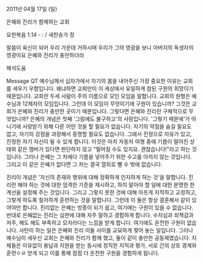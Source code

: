 2011년 04월 17일 (일)

은혜와 진리가 함께하는 교회



요한복음 1:14 - : / 새찬송가  장


말씀이 육신이 되어 우리 가운데 거하시매 우리가 그의 영광을 보니 아버지의 독생자의 영광이요 은혜와 진리가 충만하더라

해석도움





Message QT
예수님께서 십자가에서 자기의 몸을 내어주신 가장 중요한 이유는 교회를 세우기 우함입니다. 왜냐하면 교회만이 이 세상에서 유일하게 참된 구원의 희망이기 때문입니다. 교회란 두세 사람이 주의 이름으로 모인 모임을 말합니다. 교회의 원형은 예수님과 12제자의 모임입니다. 그런데 이 모임이 무엇이기에 구원이 있습니까? 그것은 교회가 은혜와 진리가 충만한 곳이기 때문입니다.
그렇다면 은혜와 진리란 구체적으로 무엇입니까? 은혜의 개념은 첫째 '그럼에도 불구하고'의 사랑입니다. '그렇기 때문에'가 아니기에 사랑받기 위해 다른 어떤 것을 할 필요가 없습니다. 자기의 약점을 숨길 필요도 없고, 자기의 강점을 과장해서 증명할 필요도 없습니다. 그래서 진정으로 자유가 있고, 진정한 자기 자신이 될 수 있게 합니다. 이것은 마치 자동차 여행 중에 기름이 떨어진 샹태와 같은 맴버가 있다면 판단하지 않고 "떨어질 수도 있지요. 괜찮습니다!"라고 하는 것입니다. 그러나 은혜는 그 차에다 기름을 넣어주기 위한 수고를 아끼지 않는 것입니다. 그리고 이 같은 은혜가 없다면 그 차는 결국 열외로 뺄 수 밖에 없습니다.

진리이 개념은 '자신의 존재와 행위에 대해 정확하게 인지하게 하는 것'을 말합니다. 진리란 해야 하는 것에 대한 엄격한 기준을 제시하고, 하지 말아야 할 일에 대한 분명한 한계선을 설정해 주는 것입니다. 그리고 그렇지 못한 것에 대해 아프게 지적하고 교정하고, 그렇게 하도록 철저하게 훈련하는 것을 말합니다. 그런데 이 둘은 항상 결혼해서 같이 있어야만 합니다. 진리없는 은혜는 방종이 되기 쉽고, 여기에는 구원이 있을 수 없습니다. 반대로 은혜없는 진리는 심판에 대해 자주 말하고 경험하게 합니다. 수치심과 죄책감과 저주, 해도 해도 부족하고 모자라다는 느낌을 받게 합니다. 여기에도 온전한 구원이 없습니다. 사탄이 하는 일은 은혜와 진리 이둘 사이를 교묘하게 찢어 놓는 일입니다.
그러나 예수님이 세우신 교회는 은혜와 진리가 함께 했고, 둘이 같이 충만한 공동체였습니다. 지체들은 이유없이 용납과 지원을 받는 동시에 정직한 지적과 평가, 서로 간의 상호 경계와 훈련ㅇㄹ 얻게 되고 이를 통해 점점 더 온전한 구원을 경험하게 됩니다.